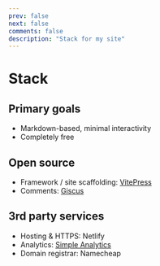 ```yaml
---
prev: false
next: false
comments: false
description: "Stack for my site"
---
```


# Stack

## Primary goals
- Markdown-based, minimal interactivity
- Completely free

## Open source
- Framework / site scaffolding: [VitePress](https://vitepress.dev/)
- Comments: [Giscus](https://giscus.app/)


## 3rd party services
- Hosting & HTTPS: Netlify
- Analytics: [Simple Analytics](https://www.simpleanalytics.com/)
- Domain registrar: Namecheap